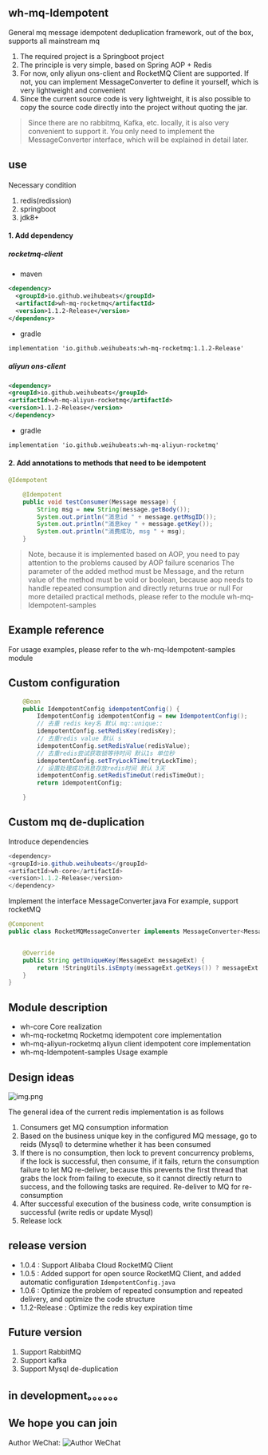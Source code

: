 ## wh-mq-Idempotent




General mq message idempotent deduplication framework, out of the box, supports all mainstream mq
1. The required project is a Springboot project
2. The principle is very simple, based on Spring AOP + Redis
3. For now, only aliyun ons-client and RocketMQ Client are supported. If not, you can implement MessageConverter to define it yourself,
   which is very lightweight and convenient
4. Since the current source code is very lightweight, it is also possible to copy the source code directly into the project without quoting the jar.

> Since there are no rabbitmq, Kafka, etc. locally, it is also very convenient to support it. You only need to implement the MessageConverter interface,
> which will be explained in detail later.



## use

####
Necessary condition
1. redis(redission)
2. springboot
3. jdk8+

#### 1. Add dependency
##### rocketmq-client
- maven
```xml
<dependency>
  <groupId>io.github.weihubeats</groupId>
  <artifactId>wh-mq-rocketmq</artifactId>
  <version>1.1.2-Release</version>
</dependency>
```
- gradle
```xml
implementation 'io.github.weihubeats:wh-mq-rocketmq:1.1.2-Release'
```

##### aliyun ons-client
```xml
<dependency>
<groupId>io.github.weihubeats</groupId>
<artifactId>wh-mq-aliyun-rocketmq</artifactId>
<version>1.1.2-Release</version>
</dependency>
```

- gradle
```xml
implementation 'io.github.weihubeats:wh-mq-aliyun-rocketmq'
```
#### 2. Add annotations to methods that need to be idempotent
```java
@Idempotent
```

```java
    @Idempotent
    public void testConsumer(Message message) {
        String msg = new String(message.getBody());
        System.out.println("消息id " + message.getMsgID());
        System.out.println("消息key " + message.getKey());
        System.out.println("消费成功, msg " + msg);
    }
```

> Note, because it is implemented based on AOP, you need to pay attention to the problems caused by AOP failure scenarios
> The parameter of the added method must be Message, and the return value of the method must be void or boolean,
> because aop needs to handle repeated consumption and directly returns true or null
> For more detailed practical methods, please refer to the module wh-mq-Idempotent-samples

## Example reference
For usage examples, please refer to the wh-mq-Idempotent-samples module


## Custom configuration
```java
    @Bean
    public IdempotentConfig idempotentConfig() {
        IdempotentConfig idempotentConfig = new IdempotentConfig();
        // 去重 redis key名 默认 mq::unique::
        idempotentConfig.setRedisKey(redisKey);
        // 去重redis value 默认 s
        idempotentConfig.setRedisValue(redisValue);
        // 去重redis尝试获取锁等待时间 默认1s 单位秒
        idempotentConfig.setTryLockTime(tryLockTime);
        // 设置处理成功消息存放redis时间 默认 3天
        idempotentConfig.setRedisTimeOut(redisTimeOut);
        return idempotentConfig;

    }
```

## Custom mq de-duplication
Introduce dependencies
```java
<dependency>
<groupId>io.github.weihubeats</groupId>
<artifactId>wh-core</artifactId>
<version>1.1.2-Release</version>
</dependency>
```

Implement the interface MessageConverter.java
For example, support rocketMQ
```java
@Component
public class RocketMQMessageConverter implements MessageConverter<MessageExt> {


    @Override
    public String getUniqueKey(MessageExt messageExt) {
        return !StringUtils.isEmpty(messageExt.getKeys()) ? messageExt.getKeys() :messageExt.getMsgId();
    }
}

```

## Module description
- wh-core Core realization
- wh-mq-rocketmq Rocketmq idempotent core implementation
- wh-mq-aliyun-rocketmq aliyun client idempotent core implementation
- wh-mq-Idempotent-samples Usage example

## Design ideas

![img.png](static/img/img.png)

The general idea of the current redis implementation is as follows
1. Consumers get MQ consumption information
2. Based on the business unique key in the configured MQ message, go to reids (Mysql) to determine whether it has been consumed
3. If there is no consumption, then lock to prevent concurrency problems, if the lock is successful, then consume, if it fails,
   return the consumption failure to let MQ re-deliver, because this prevents the first thread that grabs the lock from failing to execute,
   so it cannot directly return to success, and the following tasks are required. Re-deliver to MQ for re-consumption
4. After successful execution of the business code, write consumption is successful (write redis or update Mysql)
5. Release lock

## release version

- 1.0.4 : Support Alibaba Cloud RocketMQ Client
- 1.0.5 : Added support for open source RocketMQ Client, and added automatic configuration `IdempotentConfig.java`
- 1.0.6 : Optimize the problem of repeated consumption and repeated delivery, and optimize the code structure
- 1.1.2-Release : Optimize the redis key expiration time

## Future version

1. Support RabbitMQ
2. Support kafka
3. Support Mysql de-duplication
## in development。。。。。。

## We hope you can join

Author WeChat:
![Author WeChat](static/img/wx.jpg)
